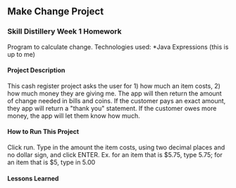 ## Make Change Project

### Skill Distillery Week 1 Homework

Program to calculate change. 
Technologies used:
*Java Expressions (this is up to me)

#### Project Description
This cash register project asks the user for 1) how much an item costs, 2) how much money they are giving me.
The app will then return the amount of change needed in bills and coins. If the customer pays an exact amount, 
they app will return a "thank you" statement. 
If the customer owes more money, the app will let them know how much. 


#### How to Run This Project
Click run.
Type in the amount the item costs, using two decimal places and no dollar sign, and click ENTER. 
Ex. for an item that is $5.75, type 5.75; for an item that is $5, type in 5.00


#### Lessons Learned

